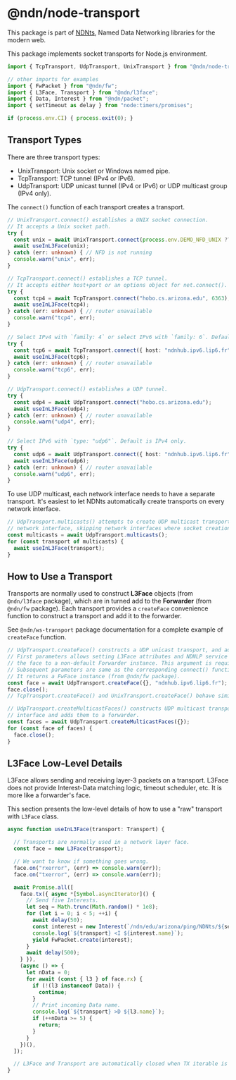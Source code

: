 # @ndn/node-transport

This package is part of [NDNts](https://yoursunny.com/p/NDNts/), Named Data Networking libraries for the modern web.

This package implements socket transports for Node.js environment.

```ts
import { TcpTransport, UdpTransport, UnixTransport } from "@ndn/node-transport";

// other imports for examples
import { FwPacket } from "@ndn/fw";
import { L3Face, Transport } from "@ndn/l3face";
import { Data, Interest } from "@ndn/packet";
import { setTimeout as delay } from "node:timers/promises";

if (process.env.CI) { process.exit(0); }
```

## Transport Types

There are three transport types:

* UnixTransport: Unix socket or Windows named pipe.
* TcpTransport: TCP tunnel (IPv4 or IPv6).
* UdpTransport: UDP unicast tunnel (IPv4 or IPv6) or UDP multicast group (IPv4 only).

The `connect()` function of each transport creates a transport.

```ts
// UnixTransport.connect() establishes a UNIX socket connection.
// It accepts a Unix socket path.
try {
  const unix = await UnixTransport.connect(process.env.DEMO_NFD_UNIX ?? "/run/nfd.sock");
  await useInL3Face(unix);
} catch (err: unknown) { // NFD is not running
  console.warn("unix", err);
}

// TcpTransport.connect() establishes a TCP tunnel.
// It accepts either host+port or an options object for net.connect().
try {
  const tcp4 = await TcpTransport.connect("hobo.cs.arizona.edu", 6363);
  await useInL3Face(tcp4);
} catch (err: unknown) { // router unavailable
  console.warn("tcp4", err);
}

// Select IPv4 with `family: 4` or select IPv6 with `family: 6`. Default is both.
try {
  const tcp6 = await TcpTransport.connect({ host: "ndnhub.ipv6.lip6.fr", family: 6 });
  await useInL3Face(tcp6);
} catch (err: unknown) { // router unavailable
  console.warn("tcp6", err);
}

// UdpTransport.connect() establishes a UDP tunnel.
try {
  const udp4 = await UdpTransport.connect("hobo.cs.arizona.edu");
  await useInL3Face(udp4);
} catch (err: unknown) { // router unavailable
  console.warn("udp4", err);
}

// Select IPv6 with `type: "udp6"`. Default is IPv4 only.
try {
  const udp6 = await UdpTransport.connect({ host: "ndnhub.ipv6.lip6.fr", family: 6 });
  await useInL3Face(udp6);
} catch (err: unknown) { // router unavailable
  console.warn("udp6", err);
}
```

To use UDP multicast, each network interface needs to have a separate transport.
It's easiest to let NDNts automatically create transports on every network interface.

```ts
// UdpTransport.multicasts() attempts to create UDP multicast transports on every
// network interface, skipping network interfaces where socket creation fails.
const multicasts = await UdpTransport.multicasts();
for (const transport of multicasts) {
  await useInL3Face(transport);
}
```

## How to Use a Transport

Transports are normally used to construct **L3Face** objects (from `@ndn/l3face` package), which are in turned add to the **Forwarder** (from `@ndn/fw` package).
Each transport provides a `createFace` convenience function to construct a transport and add it to the forwarder.

See `@ndn/ws-transport` package documentation for a complete example of `createFace` function.

```ts
// UdpTransport.createFace() constructs a UDP unicast transport, and adds it to a forwarder.
// First parameters allows setting L3Face attributes and NDNLP service options, or attaching
// the face to a non-default Forwarder instance. This argument is required.
// Subsequent parameters are same as the corresponding connect() function.
// It returns a FwFace instance (from @ndn/fw package).
const face = await UdpTransport.createFace({}, "ndnhub.ipv6.lip6.fr");
face.close();
// TcpTransport.createFace() and UnixTransport.createFace() behave similarly.

// UdpTransport.createMulticastFaces() constructs UDP multicast transports on every network
// interface and adds them to a forwarder.
const faces = await UdpTransport.createMulticastFaces({});
for (const face of faces) {
  face.close();
}
```

## L3Face Low-Level Details

L3Face allows sending and receiving layer-3 packets on a transport.
L3Face does not provide Interest-Data matching logic, timeout scheduler, etc.
It is more like a forwarder's face.

This section presents the low-level details of how to use a "raw" transport with `L3Face` class.

```ts
async function useInL3Face(transport: Transport) {

  // Transports are normally used in a network layer face.
  const face = new L3Face(transport);

  // We want to know if something goes wrong.
  face.on("rxerror", (err) => console.warn(err));
  face.on("txerror", (err) => console.warn(err));

  await Promise.all([
    face.tx({ async *[Symbol.asyncIterator]() {
      // Send five Interests.
      let seq = Math.trunc(Math.random() * 1e8);
      for (let i = 0; i < 5; ++i) {
        await delay(50);
        const interest = new Interest(`/ndn/edu/arizona/ping/NDNts/${seq++}`);
        console.log(`${transport} <I ${interest.name}`);
        yield FwPacket.create(interest);
      }
      await delay(500);
    } }),
    (async () => {
      let nData = 0;
      for await (const { l3 } of face.rx) {
        if (!(l3 instanceof Data)) {
          continue;
        }
        // Print incoming Data name.
        console.log(`${transport} >D ${l3.name}`);
        if (++nData >= 5) {
          return;
        }
      }
    })(),
  ]);

  // L3Face and Transport are automatically closed when TX iterable is exhausted.
}
```
